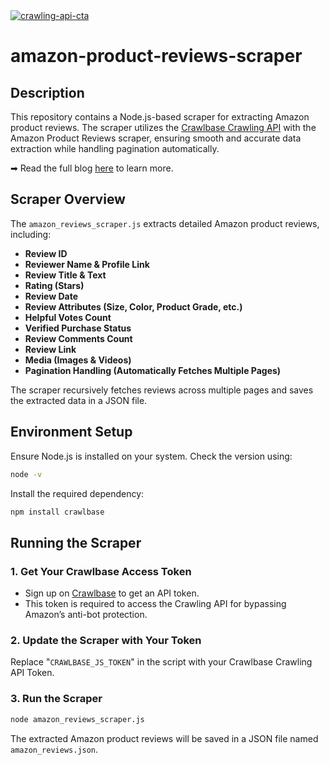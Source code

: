 <a href="https://crawlbase.com/signup?utm_source=github&utm_medium=readme&utm_campaign=crawling_api_banner" target="_blank">
  <img src="https://github.com/user-attachments/assets/afa4f6e7-25fb-442c-af2f-b4ddcfd62ab2" 
       alt="crawling-api-cta" 
       style="max-width: 100%; border: 0;">
</a>

# amazon-product-reviews-scraper

## Description

This repository contains a Node.js-based scraper for extracting Amazon product reviews. The scraper utilizes the [Crawlbase Crawling API](https://crawlbase.com/crawling-api-avoid-captchas-blocks) with the Amazon Product Reviews scraper, ensuring smooth and accurate data extraction while handling pagination automatically.

➡ Read the full blog [here](https://crawlbase.com/blog/how-to-scrape-amazon-reviews/) to learn more.

## Scraper Overview

The `amazon_reviews_scraper.js` extracts detailed Amazon product reviews, including:

- **Review ID**
- **Reviewer Name & Profile Link**
- **Review Title & Text**
- **Rating (Stars)**
- **Review Date**
- **Review Attributes (Size, Color, Product Grade, etc.)**
- **Helpful Votes Count**
- **Verified Purchase Status**
- **Review Comments Count**
- **Review Link**
- **Media (Images & Videos)**
- **Pagination Handling (Automatically Fetches Multiple Pages)**

The scraper recursively fetches reviews across multiple pages and saves the extracted data in a JSON file.

## Environment Setup

Ensure Node.js is installed on your system. Check the version using:

```bash
node -v
```

Install the required dependency:

```bash
npm install crawlbase
```

## Running the Scraper

### 1. Get Your Crawlbase Access Token

- Sign up on [Crawlbase](https://crawlbase.com/signup) to get an API token.
- This token is required to access the Crawling API for bypassing Amazon’s anti-bot protection.

### 2. Update the Scraper with Your Token

Replace "`CRAWLBASE_JS_TOKEN`" in the script with your Crawlbase Crawling API Token.

### 3. Run the Scraper

```bash
node amazon_reviews_scraper.js
```

The extracted Amazon product reviews will be saved in a JSON file named `amazon_reviews.json`.
